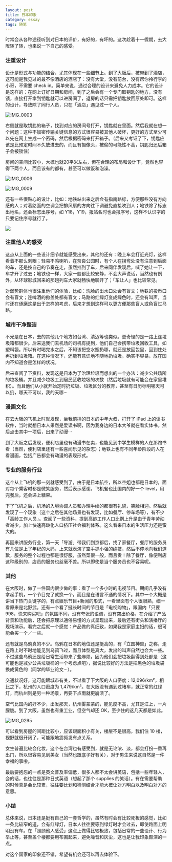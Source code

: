 ```yaml
---
layout: post
title: 日本印象
category: essay
tags: 随笔
---
```


时常会从各种途径听到对日本的评价，有好的，有坏的。这次趁着十一假期，去大阪转了转，也来说一下自己的感受。

### 注重设计
设计是形式与功能的结合，尤其体现在一些细节上。到了大阪后，被带到了酒店，这可能是我见过的最不像酒店的酒店了：没有大堂，没有前台，没有帮你拎行李的小哥，不需要 check in。简单来说，通过合理的设计来避免人力成本。它的设计是这样的：在网上订好日期和房间，到了之后会有一个专门取钥匙的地方，没有锁，直接打开拿到钥匙就可以进房间了，退房的话只需把钥匙放回原处即可。这样的设计，导致除了同行人员，只在「酒店」遇见过一个人。

![IMG_0003](/image/IMG_0003-1.jpg)

右侧就是取钥匙的箱子，找到对应的房间号打开，钥匙就在里面。然后我就在想一个问题：这种不加密传输关键信息的方式很容易被其他人破坏，更好的方式至少可以先在网上生成一个密码，然后根据密码来打开箱子。（后来又考证了下，钥匙应该是比预定时间不久放进去的，而且有摄像头，被偷的可能性不高，钥匙归还后箱子会被锁住）

房间的空间比较小，大概也就20平米左右，但在合理的布局和设计下，竟然也容得下两个人，而且该有的都有，甚至可以做饭和泡澡。

![IMG_0006](/image/IMG_0006-1.jpg)

![IMG_0009](/image/IMG_0009.jpg)

还有一些很贴心的设计，比如：地铁站出来之后会有指南路标，方便那些没有方向感的人；对着路面的空调会把排风扇的方向往下调避免直接吹到人；地铁除了标志出地名，还会标志出序号，如 Y18，Y19，报站名时也会报序号，这样不认识字的只要记住序号就行了。

![](/image/14757607584718.jpg)


### 注重他人的感受
这点从上面的一些设计细节就能感受出来，其他的还有：晚上车会打近光灯，这样看着不那么刺眼；轻易不鸣喇叭，在奈良公园时，有个人在拐弯处没有注意到后面的车，还是按自己的节奏在走，虽然挡到了车，后来同伴发现后，喊了她让一下，车才开了过去；地铁也一样，大家一般都比较安静，不会大声说话，当然也有例外，从环球影城回来的那趟列车大家就畅快地聊开了；「车让人」也比较常见。

对弱势群体也很注重他们的体验，比如：洗脸的出水口处会有盲文；地铁的投币口会有盲文；连啤酒的掀盖处都有盲文；马路的红绿灯变成绿色时，还会有叫声，当时还在琢磨这是出于怎样的考虑，后来才想到这样可以更方便那些盲人或色盲过马路。


### 城市干净整洁
不光是在日本，去的其他几个地方如台湾、清迈等也类似。更奇怪的是一路上连垃圾箱都很少。后来送我们去机场的司机有提到，他们自己会携带垃圾回收工具，如塑料袋。所以有时喝完水之后，不知该把空水瓶扔哪，就还是放回包里，回到住处再扔到垃圾箱。在这种情况下，还能有意识地不随地扔垃圾，确实不容易，放在国内不知道会是怎样的状况。

后来查阅了下资料，发现这是日本为了治理垃圾而想出的一个办法：减少公共场所的垃圾桶。并且减少垃圾工到居民区收垃圾的次数（然后垃圾就有可能会在家里堆积）。而且他们从小就开始定时扔垃圾、垃圾区分的教育，甚至有日历标明哪天可以扔，哪天不可以，我的天哪···

### 漫画文化
在去大阪的飞机上时就发现，坐我前排的日本的中年大叔，打开了 iPad 上的读书软件，当时就想日本人果然是爱读书啊，因为我身边的日本大爷就在看实体书。然后点击其中一项后，出来了动漫···

到了大阪之后发现，便利店里也有动漫书在卖，也能见到中学生模样的人在那蹭书看（当然，便利店里还有一些喜闻乐见的杂志）；地铁上也有不同年龄阶段的人在看漫画，包括广告都会有动漫的表现形式。

### 专业的服务行业
这个从上飞机的那一刻就感受到了，由于是日本航空，所以空姐也都是日本的，面对每个乘客时都是微笑服务，然后表示感谢。飞机餐也比国内的好一个 level，用完餐后，还会递上糖果。

下了飞机之后，机场的入境协调人员和办理手续的都很有礼貌，笑脸相迎。然后就发现了一个现象（这个之后在其他场景也有发现，比如餐厅、停车场等），有不少「高龄工作人员」。查阅了一些资料，提到高龄工作人口比例上升是由于青年劳动者减少，加上快速高龄化人口挤压社会福利体系。这么看来日本的生活压力还是蛮大的。

再回来讲服务行业，第一天「导游」带我们到京都后，找了家餐厅，餐厅的服务员有几位是上了年纪的大妈，上来就表演了空手抓小强的绝技，然后不停地向我们道歉，服务的整个过程也都是很舒服，虽然菜很一般，而且贵！除了餐厅，像便利店这种级别的，店员的服务也丝毫不差。所以即使是当个服务员也不容易呢。

### 其他
在大阪时，做了一件国内很少做的事：看了一个多小时的电视节目。期间几乎没有拿起手机，一个节目完了就换一个，而且是在语言不通的情况下。其中一个大概是讲当下热门关键字的，有点娱乐节目+新闻的形式，一看里面有个人很眼熟，细一看原来是北野武。还有一个看了挺长时间的节目是「电视购物」，跟国内「只要 998，快来购买吧」的氛围不同，没有夸张的语调，没有突出价格，在介绍了产品背景和功能后，还会把原理以通俗易懂的方式呈现出来，最后还有街头和演播厅的现场演示。看完之后就一个感觉：产品做的真细致，如果我是家庭主妇的话，很可能会买一个／一些。

还有就是乌鸦真的不少。乌鸦在日本的地位还是挺高的，有「立国神兽」之称，走在路上时不时地能见到乌鸦飞过，而且体型是真大，发出的叫声自然也会大一些。不过这些乌鸦还是给日常生活带来了些麻烦，因为他们会把垃圾翻得到处都是（这可能也是减少公共垃圾桶的一个考虑点吧），据说比较好的方法是把黑色的垃圾袋换成黄色的（同学的毕业论文···）。

交通状况好，这可能跟城市有关，不过看了下大阪的人口密度：12,096/km²，相比之下，杭州的人口密度为 1,479/km²。在大阪没有遇到过堵车，就正常的红绿灯，而杭州则是另一种场景，再要下点雨就更崩溃了。

空气比国内的好不少，出发那天，杭州雾蒙蒙的，能见度不高，尤其是江上，一片朦胧。到了大阪，虽然也有重工业，但空气却还 OK，至少住的这几天都是如此。

![IMG_0295](/image/IMG_0295.jpg)

可以看到房屋的间距比较小，应该跟面积小有关，楼层不是很高，我们住 10 楼，视野就很开阔了，可能跟地震频发有点关系。

女生普遍比较会化妆，这个在台湾也有感受到，就是无论浓、淡，都会打扮一番再出门，所以很容易见到美女（当然也跟底子好有关），对于男生来说这自然是一件幸福的事啦。

最后要抱怨的一点是英文普及率偏低，很多人都不太会讲英语，包括一些年轻人，会的话，也往往是那种日式英语（想起了那个 supplies 的笑话）。有在需要帮助的时候真是会比较累，往往要比划和猜测结合才能大概让对方明白以及明白对方的意思。

### 小结
总体来说，日本还是挺有自己的一套哲学的，虽然有时会有比较死板的感觉，比如一条比较窄的道，会有红绿灯，日本人往往要等到绿灯时才会过去，即使路面上明明没有车。在「照顾他人感受」这点上做得比较极致，包括日常的一些设计、行为举止等，甚至盖个楼都要用布围起来，避免噪音和灰尘，这也是让我印象颇深的一点。

对这个国家的印象还不错，希望有机会还可以再去体验下。

